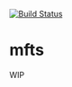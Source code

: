 [![Build Status](https://travis-ci.org/belgattitude/mfts.svg?branch=master)](https://travis-ci.org/belgattitude/mfts)
# mfts

WIP